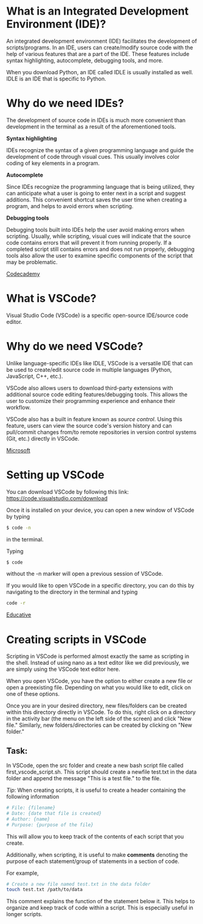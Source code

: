 # What is an Integrated Development Environment (IDE)?
An integrated development environment (IDE) facilitates the development of scripts/programs. In an IDE, users can create/modify source code with the help of various features that are a part of the IDE. These features include syntax highlighting, autocomplete, debugging tools, and more. 

When you download Python, an IDE called IDLE is usually installed as well. IDLE is an IDE that is specific to Python. 

# Why do we need IDEs?
The development of source code in IDEs is much more convenient than development in the terminal as a result of the aforementioned tools. 

**Syntax highlighting** 

IDEs recognize the syntax of a given programming language and guide the development of code through visual cues. This usually involves color coding of key elements in a program. 

**Autocomplete** 

Since IDEs recognize the programming language that is being utilized, they can anticipate what a user is going to enter next in a script and suggest additions. This convenient shortcut saves the user time when creating a program, and helps to avoid errors when scripting. 

**Debugging tools**

Debugging tools built into IDEs help the user avoid making errors when scripting. Usually, while scripting, visual cues will indicate that the source code contains errors that will prevent it from running properly. If a completed script still contains errors and does not run properly, debugging tools also allow the user to examine specific components of the script that may be problematic. 

[Codecademy](https://www.codecademy.com/article/what-is-an-ide)

# What is VSCode?
Visual Studio Code (VSCode) is a specific open-source IDE/source code editor. 

# Why do we need VSCode?
Unlike language-specific IDEs like IDLE, VSCode is a versatile IDE that can be used to create/edit source code in multiple languages (Python, JavaScript, C++, etc.).

VSCode also allows users to download third-party extensions with additional source code editing features/debugging tools. This allows the user to customize their programming experience and enhance their workflow.

VSCode also has a built in feature known as *source control*. Using this feature, users can view the source code's version history and can pull/commit changes from/to remote repositories in version control systems (Git, etc.) directly in VSCode. 

[Microsoft](https://visualstudio.microsoft.com/vs/features/extend/#:~:text=Extensions%20are%20add%2Dons%20that,and%20cater%20to%20your%20workflow.)

# Setting up VSCode
You can download VSCode by following this link:
https://code.visualstudio.com/download

Once it is installed on your device, you can open a new window of VSCode by typing
```bash
$ code -n
```
in the terminal. 

Typing 
```bash
$ code
```
without the -n marker will open a previous session of VSCode.

If you would like to open VSCode in a specific directory, you can do this by navigating to the directory in the terminal and typing
```bash
code -r
```

[Educative](https://www.educative.io/answers/what-is-visual-studio-code)

# Creating scripts in VSCode
Scripting in VSCode is performed almost exactly the same as scripting in the shell. Instead of using nano as a text editor like we did previously, we are simply using the VSCode text editor here. 

When you open VSCode, you have the option to either create a new file or open a preexisting file. Depending on what you would like to edit, click on one of these options. 


Once you are in your desired directory, new files/folders can be created within this directory directly in VSCode. To do this, right click on a directory in the activity bar (the menu on the left side of the screen) and click "New file." Similarly, new folders/directories can be created by clicking on "New folder."

## **Task:** 
In VSCode, open the src folder and create a new bash script file called first_vscode_script.sh. This script should create a newfile test.txt in the data folder and append the message "This is a test file." to the file. 

*Tip*: When creating scripts, it is useful to create a header containing the following information
```bash
# File: {filename}
# Date: {date that file is created}
# Author: {name}
# Purpose: {purpose of the file}
```
This will allow you to keep track of the contents of each script that you create. 

Additionally, when scripting, it is useful to make **comments** denoting the purpose of each statement/group of statements in a section of code. 

For example,
```bash
# Create a new file named test.txt in the data folder
touch test.txt /path/to/data
```
This comment explains the function of the statement below it. This helps to organize and keep track of code within a script. This is especially useful in longer scripts. 